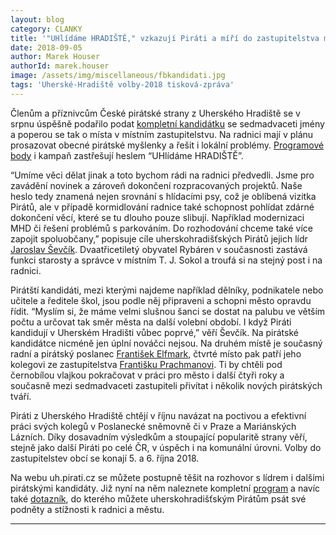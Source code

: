 ```yaml
---
layout: blog
category: CLANKY
title: '"UHlídáme HRADIŠTĚ," vzkazují Piráti a míří do zastupitelstva města'
date: 2018-09-05
author: Marek Houser
authorId: marek.houser
image: /assets/img/miscellaneous/fbkandidati.jpg
tags: 'Uherské-Hradiště volby-2018 tisková-zpráva'
---
```

Členům a příznivcům České pirátské strany z Uherského Hradiště se v srpnu úspěšně podařilo podat <a href="https://uh.pirati.cz/kandidati/" target="_blank">kompletní kandidátku</a> se sedmadvaceti jmény a poperou se tak o místa v místním zastupitelstvu. Na radnici mají v plánu prosazovat obecné pirátské myšlenky a řešit i lokální problémy. <a href="https://uh.pirati.cz/program/" target="_blank">Programové body</a> i kampaň zastřešují heslem “UHlídáme HRADIŠTĚ”.

“Umíme věci dělat jinak a toto bychom rádi na radnici předvedli. Jsme pro zavádění novinek a zároveň dokončení rozpracovaných projektů. Naše heslo tedy znamená nejen srovnání s hlídacími psy, což je oblíbená vizitka Pirátů, ale v případě kormidlování radnice také schopnost pohlídat zdárné dokončení věcí, které se tu dlouho pouze slibují. Například modernizaci MHD či řešení problémů s parkováním. Do rozhodování chceme také více zapojit spoluobčany,” popisuje cíle uherskohradišťských Pirátů jejich lídr <a href="https://uh.pirati.cz/lide/jaroslav-sevcik/" target="_blank">Jaroslav Ševčík</a>. Dvaatřicetiletý obyvatel Rybáren v současnosti zastává funkci starosty a správce v místním T. J. Sokol a troufá si na stejný post i na radnici.

Pirátští kandidáti, mezi kterými najdeme například dělníky, podnikatele nebo učitele a ředitele škol, jsou podle něj připraveni a schopni město opravdu řídit. “Myslím si, že máme velmi slušnou šanci se dostat na palubu ve větším počtu a určovat tak směr města na další volební období. I když Piráti kandidují v Uherském Hradišti vůbec poprvé,” věří Ševčík. Na pirátské kandidátce nicméně jen úplní nováčci nejsou. Na druhém místě je současný radní a pirátský poslanec <a href="https://uh.pirati.cz/lide/frantisek-elfmark/" target="_blank">František Elfmark</a>, čtvrté místo pak patří jeho kolegovi ze zastupitelstva <a href="https://uh.pirati.cz/lide/frantisek-prachman/" target="_blank">Františku Prachmanovi</a>. Ti by chtěli pod černobílou vlajkou pokračovat v práci pro město i další čtyři roky a současně mezi sedmadvaceti zastupiteli přivítat i několik nových pirátských tváří.

Piráti z Uherského Hradiště chtějí v říjnu navázat na poctivou a efektivní práci svých kolegů v Poslanecké sněmovně či v Praze a Mariánských Lázních. Díky dosavadním výsledkům a stoupající popularitě strany věří, stejně jako další Piráti po celé ČR, v úspěch i na komunální úrovni. Volby do zastupitelstev obcí se konají 5. a 6. října 2018.

Na webu uh.pirati.cz se můžete postupně těšit na rozhovor s lídrem i dalšími pirátskými kandidáty. Již nyní na něm naleznete kompletní <a href="https://uh.pirati.cz/program/" target="_blank">program</a> a navíc také <a href="https://uh.pirati.cz/dotaznik/" target="_blank">dotazník</a>, do kterého můžete uherskohradišťským Pirátům psát své podněty a stížnosti k radnici a městu.

- - -
